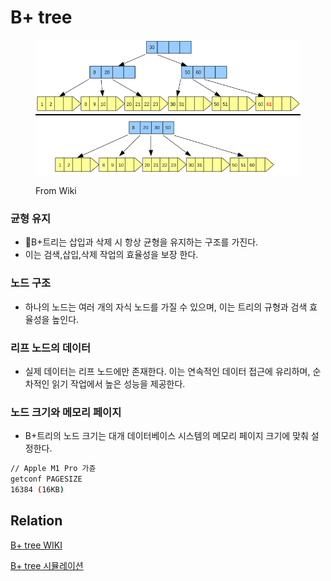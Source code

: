 # B+ tree

<figure><img src="../../../.gitbook/assets/image (3).png" alt=""><figcaption><p>From Wiki</p></figcaption></figure>

### 균형 유지

* B+트리는 삽입과 삭제 시 항상 균형을 유지하는 구조를 가진다.
* 이는 검색,삽입,삭제 작업의 효율성을 보장 한다.

### 노드 구조

* 하나의 노드는 여러 개의 자식 노드를 가질 수 있으며, 이는 트리의 규형과 검색 효율성을 높인다.

### 리프 노드의 데이터

* 실제 데이터는 리프 노드에만 존재한다. 이는 연속적인 데이터 접근에 유리하며, 순차적인 읽기 작업에서 높은 성능을 제공한다.

### 노드 크기와 메모리 페이지

* B+트리의 노드 크기는 대개 데이터베이스 시스템의 메모리 페이지 크기에 맞춰 설정한다.

```bash
// Apple M1 Pro 가쥰
getconf PAGESIZE
16384 (16KB)
```

## Relation

[B+ tree WIKI](https://en.wikipedia.org/wiki/B%2B\_tree)&#x20;

[B+ tree 시뮬레이션](https://www.cs.usfca.edu/\~galles/visualization/BPlusTree.html)
